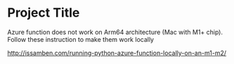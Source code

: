 # Project Title

Azure function does not work on Arm64 architecture (Mac with M1+ chip). Follow these instruction to make them work locally

http://issamben.com/running-python-azure-function-locally-on-an-m1-m2/

